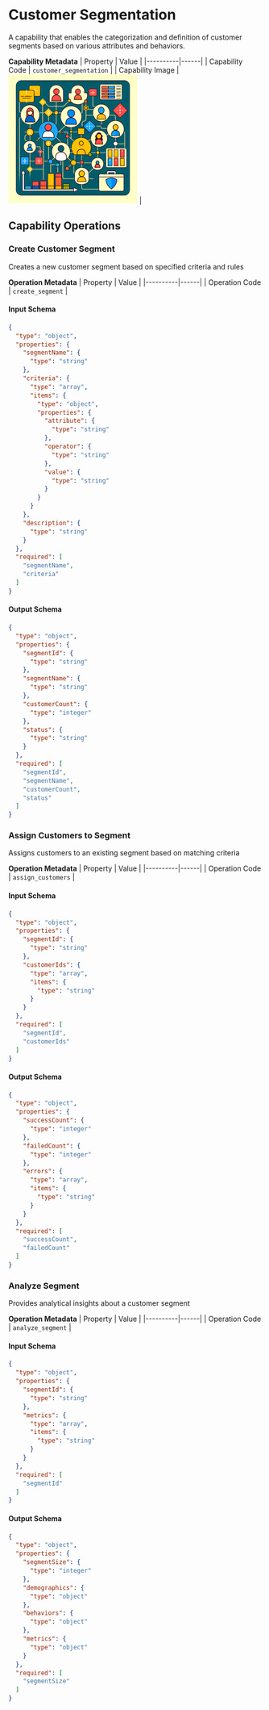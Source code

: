 # Customer Segmentation
A capability that enables the categorization and definition of customer segments based on various attributes and behaviors.

**Capability Metadata**
| Property | Value |
|----------|------|
| Capability Code | `customer_segmentation` |
| Capability Image | ![Customer Segmentation Capability Small Image](./images/customer_segmentation_small.png) |

## Capability Operations

<a name="create_segment"></a>
### Create Customer Segment
Creates a new customer segment based on specified criteria and rules

**Operation Metadata**
| Property | Value |
|----------|------|
| Operation Code | `create_segment` |

#### Input Schema
```json Create Customer Segment operation input schema
{
  "type": "object",
  "properties": {
    "segmentName": {
      "type": "string"
    },
    "criteria": {
      "type": "array",
      "items": {
        "type": "object",
        "properties": {
          "attribute": {
            "type": "string"
          },
          "operator": {
            "type": "string"
          },
          "value": {
            "type": "string"
          }
        }
      }
    },
    "description": {
      "type": "string"
    }
  },
  "required": [
    "segmentName",
    "criteria"
  ]
}
```

#### Output Schema
```json Create Customer Segment operation output schema
{
  "type": "object",
  "properties": {
    "segmentId": {
      "type": "string"
    },
    "segmentName": {
      "type": "string"
    },
    "customerCount": {
      "type": "integer"
    },
    "status": {
      "type": "string"
    }
  },
  "required": [
    "segmentId",
    "segmentName",
    "customerCount",
    "status"
  ]
}
```
<a name="assign_customers"></a>
### Assign Customers to Segment
Assigns customers to an existing segment based on matching criteria

**Operation Metadata**
| Property | Value |
|----------|------|
| Operation Code | `assign_customers` |

#### Input Schema
```json Assign Customers to Segment operation input schema
{
  "type": "object",
  "properties": {
    "segmentId": {
      "type": "string"
    },
    "customerIds": {
      "type": "array",
      "items": {
        "type": "string"
      }
    }
  },
  "required": [
    "segmentId",
    "customerIds"
  ]
}
```

#### Output Schema
```json Assign Customers to Segment operation output schema
{
  "type": "object",
  "properties": {
    "successCount": {
      "type": "integer"
    },
    "failedCount": {
      "type": "integer"
    },
    "errors": {
      "type": "array",
      "items": {
        "type": "string"
      }
    }
  },
  "required": [
    "successCount",
    "failedCount"
  ]
}
```
<a name="analyze_segment"></a>
### Analyze Segment
Provides analytical insights about a customer segment

**Operation Metadata**
| Property | Value |
|----------|------|
| Operation Code | `analyze_segment` |

#### Input Schema
```json Analyze Segment operation input schema
{
  "type": "object",
  "properties": {
    "segmentId": {
      "type": "string"
    },
    "metrics": {
      "type": "array",
      "items": {
        "type": "string"
      }
    }
  },
  "required": [
    "segmentId"
  ]
}
```

#### Output Schema
```json Analyze Segment operation output schema
{
  "type": "object",
  "properties": {
    "segmentSize": {
      "type": "integer"
    },
    "demographics": {
      "type": "object"
    },
    "behaviors": {
      "type": "object"
    },
    "metrics": {
      "type": "object"
    }
  },
  "required": [
    "segmentSize"
  ]
}
```
